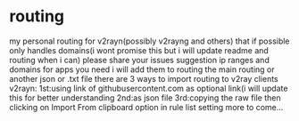 # routing
my personal routing for v2rayn(possibly v2rayng and others) that if possible only handles domains(i wont promise this but i will update readme and routing when i can)
please share your issues  suggestion  ip ranges and domains for apps you need i will add them to routing the main routing or another json or .txt file
there are 3 ways to import routing to v2ray clients
v2rayn:
1st:using link of githubusercontent.com as optional link(i will update this for better understanding
2nd:as json file
3rd:copying the raw file then clicking on Import From clipboard option in rule list setting
more to come...
